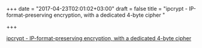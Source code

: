 +++
date = "2017-04-23T02:01:02+03:00"
draft = false
title = "ipcrypt - IP-format-preserving encryption, with a dedicated 4-byte cipher "

+++

<p><a href="https://t.co/TDi4gZATAi">ipcrypt - IP-format-preserving encryption, with a dedicated 4-byte cipher </a></p>